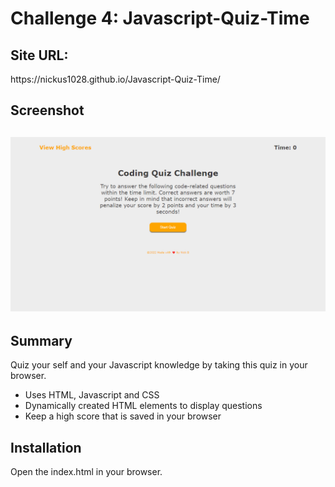 # Challenge 4: Javascript-Quiz-Time
 
 <h2>Site URL:</h2>
 https://nickus1028.github.io/Javascript-Quiz-Time/

 <h2>Screenshot<h2>
 <img src="./assets/images/javascript-quiz-time.jpg" alt="Screenshot of the Javascript Quiz Site"></img>
   
 <h2>Summary</h2>
 Quiz your self and your Javascript knowledge by taking this quiz in your browser.

 
 <ul>
    <li>Uses HTML, Javascript and CSS</li>
    <li>Dynamically created HTML elements to display questions</li>
    <li>Keep a high score that is saved in your browser</li>
 </ul>

 
<h2>Installation</h2>
Open the index.html in your browser.
   

